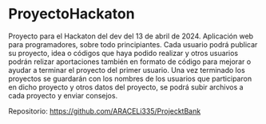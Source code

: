 # ProyectoHackaton
Proyecto para el Hackaton del dev del 13 de abril de 2024.
Aplicación web para programadores, sobre todo principiantes. Cada usuario podrá publicar su proyecto, idea o códigos que haya podido realizar y otros usuarios podrán relizar aportaciones también en formato de código para mejorar o ayudar a terminar el proyecto del primer usuario. Una vez terminado los proyectos se guardarán con los nombres de los usuarios que participaron en dicho proyecto y otros datos del proyecto, se podrá subir archivos a cada proyecto y enviar consejos.

Repositorio: https://github.com/ARACELi335/ProjecktBank
